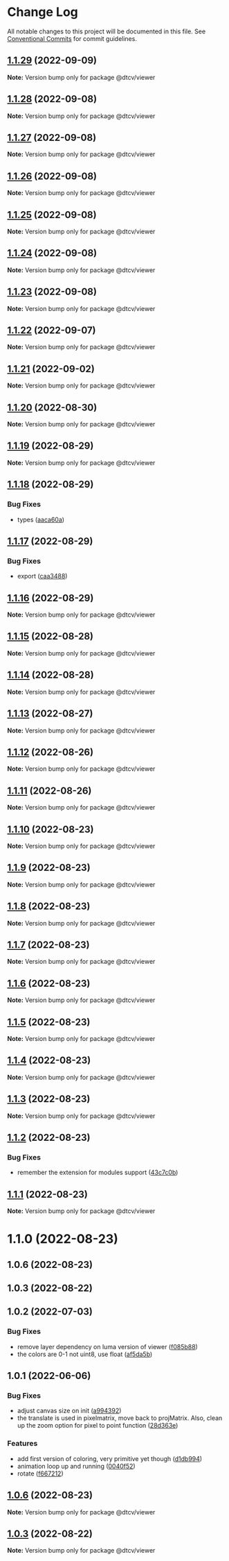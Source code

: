 # Change Log

All notable changes to this project will be documented in this file.
See [Conventional Commits](https://conventionalcommits.org) for commit guidelines.

## [1.1.29](https://github.com/paramountric/digitaltwincityviewer/compare/@dtcv/viewer@1.1.28...@dtcv/viewer@1.1.29) (2022-09-09)

**Note:** Version bump only for package @dtcv/viewer





## [1.1.28](https://github.com/paramountric/digitaltwincityviewer/compare/@dtcv/viewer@1.1.27...@dtcv/viewer@1.1.28) (2022-09-08)

**Note:** Version bump only for package @dtcv/viewer





## [1.1.27](https://github.com/paramountric/digitaltwincityviewer/compare/@dtcv/viewer@1.1.26...@dtcv/viewer@1.1.27) (2022-09-08)

**Note:** Version bump only for package @dtcv/viewer





## [1.1.26](https://github.com/paramountric/digitaltwincityviewer/compare/@dtcv/viewer@1.1.25...@dtcv/viewer@1.1.26) (2022-09-08)

**Note:** Version bump only for package @dtcv/viewer





## [1.1.25](https://github.com/paramountric/digitaltwincityviewer/compare/@dtcv/viewer@1.1.24...@dtcv/viewer@1.1.25) (2022-09-08)

**Note:** Version bump only for package @dtcv/viewer





## [1.1.24](https://github.com/paramountric/digitaltwincityviewer/compare/@dtcv/viewer@1.1.23...@dtcv/viewer@1.1.24) (2022-09-08)

**Note:** Version bump only for package @dtcv/viewer





## [1.1.23](https://github.com/paramountric/digitaltwincityviewer/compare/@dtcv/viewer@1.1.22...@dtcv/viewer@1.1.23) (2022-09-08)

**Note:** Version bump only for package @dtcv/viewer





## [1.1.22](https://github.com/paramountric/digitaltwincityviewer/compare/@dtcv/viewer@1.1.21...@dtcv/viewer@1.1.22) (2022-09-07)

**Note:** Version bump only for package @dtcv/viewer





## [1.1.21](https://github.com/paramountric/digitaltwincityviewer/compare/@dtcv/viewer@1.1.20...@dtcv/viewer@1.1.21) (2022-09-02)

**Note:** Version bump only for package @dtcv/viewer





## [1.1.20](https://github.com/paramountric/digitaltwincityviewer/compare/@dtcv/viewer@1.1.19...@dtcv/viewer@1.1.20) (2022-08-30)

**Note:** Version bump only for package @dtcv/viewer





## [1.1.19](https://github.com/paramountric/digitaltwincityviewer/compare/@dtcv/viewer@1.1.18...@dtcv/viewer@1.1.19) (2022-08-29)

**Note:** Version bump only for package @dtcv/viewer





## [1.1.18](https://github.com/paramountric/digitaltwincityviewer/compare/@dtcv/viewer@1.1.17...@dtcv/viewer@1.1.18) (2022-08-29)


### Bug Fixes

* types ([aaca60a](https://github.com/paramountric/digitaltwincityviewer/commit/aaca60a20d7ae70509efc8005acbbb492da9912b))





## [1.1.17](https://github.com/paramountric/digitaltwincityviewer/compare/@dtcv/viewer@1.1.16...@dtcv/viewer@1.1.17) (2022-08-29)


### Bug Fixes

* export ([caa3488](https://github.com/paramountric/digitaltwincityviewer/commit/caa348892d8cf9e5353969291dbafb01d217066f))





## [1.1.16](https://github.com/paramountric/digitaltwincityviewer/compare/@dtcv/viewer@1.1.15...@dtcv/viewer@1.1.16) (2022-08-29)

**Note:** Version bump only for package @dtcv/viewer





## [1.1.15](https://github.com/paramountric/digitaltwincityviewer/compare/@dtcv/viewer@1.1.14...@dtcv/viewer@1.1.15) (2022-08-28)

**Note:** Version bump only for package @dtcv/viewer





## [1.1.14](https://github.com/paramountric/digitaltwincityviewer/compare/@dtcv/viewer@1.1.13...@dtcv/viewer@1.1.14) (2022-08-28)

**Note:** Version bump only for package @dtcv/viewer





## [1.1.13](https://github.com/paramountric/digitaltwincityviewer/compare/@dtcv/viewer@1.1.12...@dtcv/viewer@1.1.13) (2022-08-27)

**Note:** Version bump only for package @dtcv/viewer





## [1.1.12](https://github.com/paramountric/digitaltwincityviewer/compare/@dtcv/viewer@1.1.11...@dtcv/viewer@1.1.12) (2022-08-26)

**Note:** Version bump only for package @dtcv/viewer





## [1.1.11](https://github.com/paramountric/digitaltwincityviewer/compare/@dtcv/viewer@1.1.10...@dtcv/viewer@1.1.11) (2022-08-26)

**Note:** Version bump only for package @dtcv/viewer





## [1.1.10](https://github.com/paramountric/digitaltwincityviewer/compare/@dtcv/viewer@1.1.9...@dtcv/viewer@1.1.10) (2022-08-23)

**Note:** Version bump only for package @dtcv/viewer





## [1.1.9](https://github.com/paramountric/digitaltwincityviewer/compare/@dtcv/viewer@1.1.8...@dtcv/viewer@1.1.9) (2022-08-23)

**Note:** Version bump only for package @dtcv/viewer





## [1.1.8](https://github.com/paramountric/digitaltwincityviewer/compare/@dtcv/viewer@1.1.7...@dtcv/viewer@1.1.8) (2022-08-23)

**Note:** Version bump only for package @dtcv/viewer





## [1.1.7](https://github.com/paramountric/digitaltwincityviewer/compare/@dtcv/viewer@1.1.6...@dtcv/viewer@1.1.7) (2022-08-23)

**Note:** Version bump only for package @dtcv/viewer





## [1.1.6](https://github.com/paramountric/digitaltwincityviewer/compare/@dtcv/viewer@1.1.5...@dtcv/viewer@1.1.6) (2022-08-23)

**Note:** Version bump only for package @dtcv/viewer





## [1.1.5](https://github.com/paramountric/digitaltwincityviewer/compare/@dtcv/viewer@1.1.4...@dtcv/viewer@1.1.5) (2022-08-23)

**Note:** Version bump only for package @dtcv/viewer





## [1.1.4](https://github.com/paramountric/digitaltwincityviewer/compare/@dtcv/viewer@1.1.3...@dtcv/viewer@1.1.4) (2022-08-23)

**Note:** Version bump only for package @dtcv/viewer





## [1.1.3](https://github.com/paramountric/digitaltwincityviewer/compare/@dtcv/viewer@1.1.2...@dtcv/viewer@1.1.3) (2022-08-23)

**Note:** Version bump only for package @dtcv/viewer





## [1.1.2](https://github.com/paramountric/digitaltwincityviewer/compare/@dtcv/viewer@1.1.1...@dtcv/viewer@1.1.2) (2022-08-23)


### Bug Fixes

* remember the extension for modules support ([43c7c0b](https://github.com/paramountric/digitaltwincityviewer/commit/43c7c0b0e4d4694a96455b974f377008e03f50d5))





## [1.1.1](https://github.com/paramountric/digitaltwincityviewer/compare/@dtcv/viewer@1.1.0...@dtcv/viewer@1.1.1) (2022-08-23)

**Note:** Version bump only for package @dtcv/viewer





# 1.1.0 (2022-08-23)



## 1.0.6 (2022-08-23)



## 1.0.3 (2022-08-22)



## 1.0.2 (2022-07-03)


### Bug Fixes

* remove layer dependency on luma version of viewer ([f085b88](https://github.com/paramountric/digitaltwincityviewer/commit/f085b886ad3dab1e1834696b8a593a606278aa06))
* the colors are 0-1 not uint8, use float ([af5da5b](https://github.com/paramountric/digitaltwincityviewer/commit/af5da5be90314f11cdf2a09b45ad7d4e74076d7a))



## 1.0.1 (2022-06-06)


### Bug Fixes

* adjust canvas size on init ([a994392](https://github.com/paramountric/digitaltwincityviewer/commit/a9943922c9573aad7936eedc8096b7724f7335b8))
* the translate is used in pixelmatrix, move back to projMatrix. Also, clean up the zoom option for pixel to point function ([28d363e](https://github.com/paramountric/digitaltwincityviewer/commit/28d363ed1d95a75957bce504913c3e8f1cf7f0a4))


### Features

* add first version of coloring, very primitive yet though ([d1db994](https://github.com/paramountric/digitaltwincityviewer/commit/d1db9941ff105707b100042653dc09b7bcf062fd))
* animation loop up and running ([0040f52](https://github.com/paramountric/digitaltwincityviewer/commit/0040f52ea3a70ee17fa8d0e9b062c2e7d9fcfda9))
* rotate ([f667212](https://github.com/paramountric/digitaltwincityviewer/commit/f6672123098fd250be806a306136501783396ac1))





## [1.0.6](https://github.com/paramountric/digitaltwincityviewer/compare/v1.0.5...v1.0.6) (2022-08-23)

**Note:** Version bump only for package @dtcv/viewer





## [1.0.3](https://github.com/paramountric/digitaltwincityviewer/compare/v1.0.2...v1.0.3) (2022-08-22)

**Note:** Version bump only for package @dtcv/viewer

